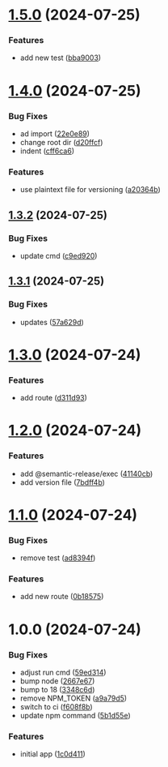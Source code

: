 # [1.5.0](https://github.com/d-sanderson/flask-app-semantic-release/compare/v1.4.0...v1.5.0) (2024-07-25)


### Features

* add new test ([bba9003](https://github.com/d-sanderson/flask-app-semantic-release/commit/bba9003d1bc3c19a5937c54b2d8e06487af0864e))

# [1.4.0](https://github.com/d-sanderson/flask-app-semantic-release/compare/v1.3.2...v1.4.0) (2024-07-25)


### Bug Fixes

* ad import ([22e0e89](https://github.com/d-sanderson/flask-app-semantic-release/commit/22e0e8940e77d8737c78fb8e364b921b9d0fba70))
* change root dir ([d20ffcf](https://github.com/d-sanderson/flask-app-semantic-release/commit/d20ffcf88eac41c4bf5dcc3d17219c2eabd920c5))
* indent ([cff6ca6](https://github.com/d-sanderson/flask-app-semantic-release/commit/cff6ca690c5c84525740576e8f9edddbfc7cf505))


### Features

* use plaintext file for versioning ([a20364b](https://github.com/d-sanderson/flask-app-semantic-release/commit/a20364b7c5ed46036823ef7ac4f25e7457c2819b))

## [1.3.2](https://github.com/d-sanderson/flask-app-semantic-release/compare/v1.3.1...v1.3.2) (2024-07-25)


### Bug Fixes

* update cmd ([c9ed920](https://github.com/d-sanderson/flask-app-semantic-release/commit/c9ed920a9d50baa7aeb5e13c13b1af867e1f67ce))

## [1.3.1](https://github.com/d-sanderson/flask-app-semantic-release/compare/v1.3.0...v1.3.1) (2024-07-25)


### Bug Fixes

* updates ([57a629d](https://github.com/d-sanderson/flask-app-semantic-release/commit/57a629dabffbe25dba545e558942cf7858131199))

# [1.3.0](https://github.com/d-sanderson/flask-app-semantic-release/compare/v1.2.0...v1.3.0) (2024-07-24)


### Features

* add route ([d311d93](https://github.com/d-sanderson/flask-app-semantic-release/commit/d311d9350640437b44ac396b69a9afba4c1ba89a))

# [1.2.0](https://github.com/d-sanderson/flask-app-semantic-release/compare/v1.1.0...v1.2.0) (2024-07-24)


### Features

* add @semantic-release/exec ([41140cb](https://github.com/d-sanderson/flask-app-semantic-release/commit/41140cb2c07ba6569849ccf4c694c4fded0dfc01))
* add version file ([7bdff4b](https://github.com/d-sanderson/flask-app-semantic-release/commit/7bdff4bc83f1d08e1fd51e564d59eeb5ac1a1a46))

# [1.1.0](https://github.com/d-sanderson/flask-app-semantic-release/compare/v1.0.0...v1.1.0) (2024-07-24)


### Bug Fixes

* remove test ([ad8394f](https://github.com/d-sanderson/flask-app-semantic-release/commit/ad8394f9e83fd4b35967ebef33b4a04a7c5f9b69))


### Features

* add new route ([0b18575](https://github.com/d-sanderson/flask-app-semantic-release/commit/0b18575c27e4cc8aa884e27c2d4061f61ff45f70))

# 1.0.0 (2024-07-24)


### Bug Fixes

* adjust run cmd ([59ed314](https://github.com/d-sanderson/flask-app-semantic-release/commit/59ed3146a9d0a71c6150c8a62c4b12f86197d0c8))
* bump node ([2667e67](https://github.com/d-sanderson/flask-app-semantic-release/commit/2667e6781dd0ed461c13ee5a112803cd9430b037))
* bump to 18 ([3348c6d](https://github.com/d-sanderson/flask-app-semantic-release/commit/3348c6db0a1c9e5e63bcfe11c5297d58bbd72707))
* remove NPM_TOKEN ([a9a79d5](https://github.com/d-sanderson/flask-app-semantic-release/commit/a9a79d5632fb0ee82c4cc78ebd97335b3f0982ff))
* switch to ci ([f608f8b](https://github.com/d-sanderson/flask-app-semantic-release/commit/f608f8bf7baf97599da4c8f504fb45220c699935))
* update npm command ([5b1d55e](https://github.com/d-sanderson/flask-app-semantic-release/commit/5b1d55e9c0992c89197d72c58dd8a1b4788939a5))


### Features

* initial app ([1c0d411](https://github.com/d-sanderson/flask-app-semantic-release/commit/1c0d4113fd9394ace1013efe5bf46070c4e19295))
